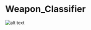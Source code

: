 # Weapon_Classifier
![alt text](http://url/https://github.com/prateekparasher/Weapon_Classifier/blob/master/Weapon-Detection-with-Heatmap-master/heat_map_1.png)

